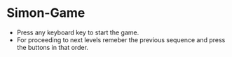 # Simon-Game
- Press any keyboard key to start the game.
- For proceeding to next levels remeber the previous sequence and press the buttons in that order.
